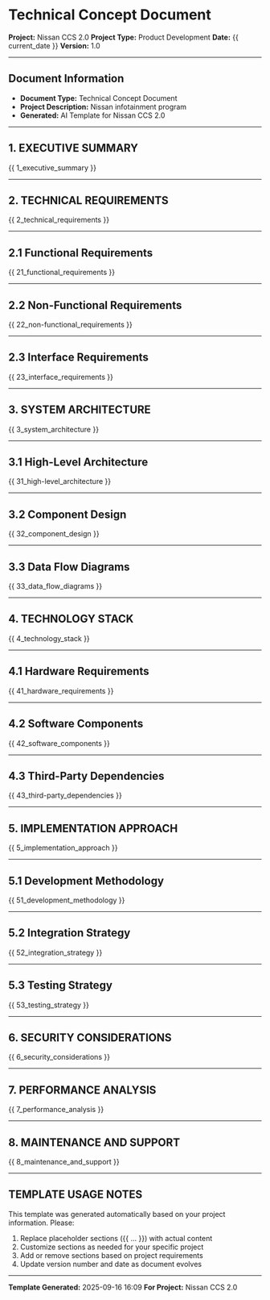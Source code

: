 # Technical Concept Document

**Project:** Nissan CCS 2.0
**Project Type:** Product Development
**Date:** {{ current_date }}
**Version:** 1.0

---

## Document Information
- **Document Type:** Technical Concept Document
- **Project Description:** Nissan infotainment program
- **Generated:** AI Template for Nissan CCS 2.0

---

## 1. EXECUTIVE SUMMARY

{{ 1_executive_summary }}

---

## 2. TECHNICAL REQUIREMENTS

{{ 2_technical_requirements }}

---

## 2.1 Functional Requirements

{{ 21_functional_requirements }}

---

## 2.2 Non-Functional Requirements

{{ 22_non-functional_requirements }}

---

## 2.3 Interface Requirements

{{ 23_interface_requirements }}

---

## 3. SYSTEM ARCHITECTURE

{{ 3_system_architecture }}

---

## 3.1 High-Level Architecture

{{ 31_high-level_architecture }}

---

## 3.2 Component Design

{{ 32_component_design }}

---

## 3.3 Data Flow Diagrams

{{ 33_data_flow_diagrams }}

---

## 4. TECHNOLOGY STACK

{{ 4_technology_stack }}

---

## 4.1 Hardware Requirements

{{ 41_hardware_requirements }}

---

## 4.2 Software Components

{{ 42_software_components }}

---

## 4.3 Third-Party Dependencies

{{ 43_third-party_dependencies }}

---

## 5. IMPLEMENTATION APPROACH

{{ 5_implementation_approach }}

---

## 5.1 Development Methodology

{{ 51_development_methodology }}

---

## 5.2 Integration Strategy

{{ 52_integration_strategy }}

---

## 5.3 Testing Strategy

{{ 53_testing_strategy }}

---

## 6. SECURITY CONSIDERATIONS

{{ 6_security_considerations }}

---

## 7. PERFORMANCE ANALYSIS

{{ 7_performance_analysis }}

---

## 8. MAINTENANCE AND SUPPORT

{{ 8_maintenance_and_support }}

---


## TEMPLATE USAGE NOTES

This template was generated automatically based on your project information. Please:

1. Replace placeholder sections ({{ ... }}) with actual content
2. Customize sections as needed for your specific project
3. Add or remove sections based on project requirements
4. Update version number and date as document evolves

---

**Template Generated:** 2025-09-16 16:09
**For Project:** Nissan CCS 2.0
